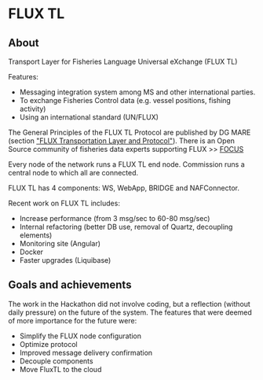# FLUX TL

## About

Transport Layer for Fisheries Language Universal eXchange (FLUX TL)

Features:
* Messaging integration system among MS and other international parties.
* To exchange Fisheries Control data (e.g. vessel positions, fishing activity)
* Using an international standard (UN/FLUX)

The General Principles of the FLUX TL Protocol are published by DG MARE (section ["FLUX Transportation Layer and Protocol"](https://ec.europa.eu/fisheries/cfp/control/technologies_en)). There is an Open Source community of fisheries data experts supporting FLUX >> [FOCUS](http://www.focus.fish/)

Every node of the network runs a FLUX TL end node. Commission runs a central node to which all are connected.

FLUX TL has 4 components: WS, WebApp, BRIDGE and NAFConnector.

Recent work on FLUX TL includes:
* Increase performance (from 3 msg/sec to 60-80 msg/sec)
* Internal refactoring (better DB use, removal of Quartz, decoupling elements)
* Monitoring site (Angular)
* Docker 
* Faster upgrades (Liquibase) 

## Goals and achievements

The work in the Hackathon did not involve coding, but a reflection (without daily pressure) on the future of the system. The features that were deemed of more importance for the future were:

* Simplify the FLUX node configuration
* Optimize protocol
* Improved message delivery confirmation
* Decouple components
* Move FluxTL to the cloud
